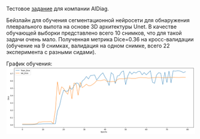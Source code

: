 Тестовое [задание](https://lightningseas.notion.site/Junior-CV-Engineer-5995a1401f3d4316a13051f7aa6a6d53#987dc626d5914b298e1e20fde140ce99) для компании AIDiag.

Бейзлайн для обучения сегментационной нейросети для обнаружения плеврального выпота на основе 3D архитектуры Unet.
В качестве обучающей выборки представлено всего 10 снимков, что для такой задачи очень мало. Полученная метрика Dice=0.36 на кросс-валидации (обучение на 9 снимках, валидация на одном снимке, всего 22 эксперимента с разными сидами).

График обучения:
![alt text](https://github.com/PolushinM/3D_Segmentation_pipeline/blob/master/output/graph0.png)

